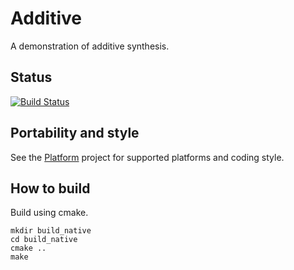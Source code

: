 # Additive

A demonstration of additive synthesis.

## Status

[![Build Status](https://github.com/AnotherJohnH/Additive/actions/workflows/build_on_push.yml/badge.svg)](https://github.com/AnotherJohnH/Additive/actions/workflows/build_on_push.yml)

## Portability and style

See the [Platform](https://github.com/AnotherJohnH/Platform) project for supported platforms
and coding style.

## How to build

Build using cmake.

```
mkdir build_native
cd build_native
cmake ..
make
```
